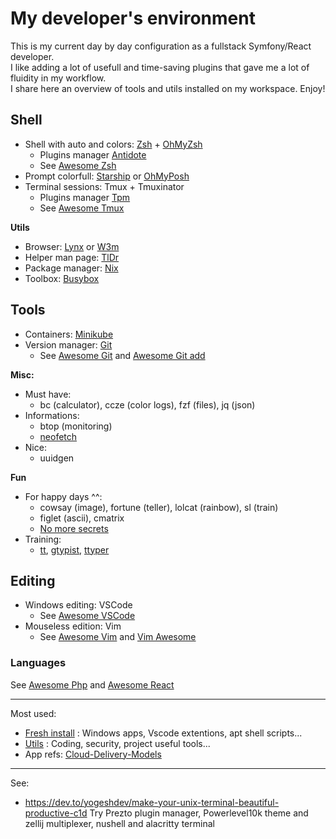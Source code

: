 # My developer's environment

This is my current day by day configuration as a fullstack Symfony/React developer.      
I like adding a lot of usefull and time-saving plugins that gave me a lot of fluidity in my workflow.    
I share here an overview of tools and utils installed on my workspace. Enjoy!   

## Shell

- Shell with auto and colors: [Zsh](https://wiki.ubuntu-fr.org/zsh) + [OhMyZsh](https://ohmyz.sh)
  + Plugins manager [Antidote](https://getantidote.github.io)
  + See [Awesome Zsh](https://github.com/unixorn/awesome-zsh-plugins)  
- Prompt colorfull: [Starship](https://starship.rs) or [OhMyPosh](https://ohmyposh.dev)
- Terminal sessions: Tmux + Tmuxinator
  + Plugins manager [Tpm](https://github.com/tmux-plugins/tpm)
  + See [Awesome Tmux](https://github.com/rothgar/awesome-tmux)

**Utils**

- Browser: [Lynx](https://lynx.invisible-island.net) or [W3m](https://doc.ubuntu-fr.org/w3m)
- Helper man page: [TlDr](https://tldr.sh) 
- Package manager: [Nix](https://nixos.org)
- Toolbox: [Busybox](https://busybox.net)

## Tools 

- Containers: [Minikube](https://minikube.sigs.k8s.io)
- Version manager: [Git](https://git-scm.com)
  + See [Awesome Git](https://github.com/dictcp/awesome-git) and [Awesome Git add](https://project-awesome.org/stevemao/awesome-git-addons)

**Misc:**   

- Must have:
  + bc (calculator), ccze (color logs), fzf (files), jq (json)
- Informations:
  + btop (monitoring)
  + [neofetch](https://github.com/dylanaraps/neofetch)
- Nice:
  + uuidgen

**Fun**

- For happy days ^^:
  + cowsay (image), fortune (teller), lolcat (rainbow), sl (train)
  + figlet (ascii), cmatrix
  + [No more secrets](https://github.com/bartobri/no-more-secrets)
- Training:
  + [tt](https://github.com/lemnos/tt), [gtypist](https://www.gnu.org/software/gtypist), [ttyper](https://github.com/max-niederman/ttyper) 

## Editing

- Windows editing: VSCode
  + See [Awesome VSCode](https://github.com/viatsko/awesome-vscode)
- Mouseless edition: Vim
  + See [Awesome Vim](https://github.com/akrawchyk/awesome-vim) and [Vim Awesome](https://vimawesome.com)

### Languages

See [Awesome Php](https://github.com/ziadoz/awesome-php) and [Awesome React](https://github.com/enaqx/awesome-react)

---
Most used:
- [Fresh install](https://github.com/cylmat/docs/tree/main/install) : Windows apps, Vscode extentions, apt shell scripts... 
- [Utils](https://github.com/cylmat/docs/tree/main/Utils) : Coding, security, project useful tools...
- App refs: [Cloud-Delivery-Models](https://github.com/cylmat/docs/blob/main/Form/Archilog/Cloud-Delivery-Models.png)

---
See:
- https://dev.to/yogeshdev/make-your-unix-terminal-beautiful-productive-c1d
Try Prezto plugin manager, Powerlevel10k theme and zellij multiplexer, nushell and alacritty terminal
